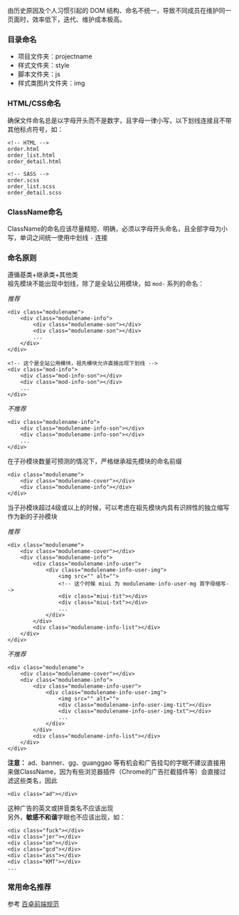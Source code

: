 由历史原因及个人习惯引起的 DOM 结构、命名不统一，导致不同成员在维护同一页面时，效率低下，迭代、维护成本极高。

### 目录命名

- 项目文件夹：projectname
- 样式文件夹：style
- 脚本文件夹：js
- 样式类图片文件夹：img

### HTML/CSS命名
确保文件命名总是以字母开头而不是数字，且字母一律小写，以下划线连接且不带其他标点符号，如：
```
<!-- HTML -->
order.html
order_list.html
order_detail.html

<!-- SASS -->
order.scss
order_list.scss
order_detail.scss
```

### ClassName命名

ClassName的命名应该尽量精短、明确，必须以字母开头命名，且全部字母为小写，单词之间统一使用中划线 `-` 连接


### 命名原则
遵循基类+继承类+其他类  
祖先模块不能出现中划线，除了是全站公用模块，如 `mod-` 系列的命名：

*推荐*
```
<div class="modulename">
	<div class="modulename-info">
		<div class="modulename-son"></div>
		<div class="modulename-son"></div>
		...
	</div>
</div>
	
<!-- 这个是全站公用模块，祖先模块允许直接出现下划线 -->
<div class="mod-info">
	<div class="mod-info-son"></div>
	<div class="mod-info-son"></div>
	...		
</div>
```

*不推荐*
```
<div class="modulename-info">
	<div class="modulename-info-son"></div>
	<div class="modulename-info-son"></div>
	...		
</div>
```

在子孙模块数量可预测的情况下，严格继承祖先模块的命名前缀
```
<div class="modulename">
	<div class="modulename-cover"></div>
	<div class="modulename-info"></div>
</div>
```

当子孙模块超过4级或以上的时候，可以考虑在祖先模块内具有识辨性的独立缩写作为新的子孙模块

*推荐*
```
<div class="modulename">
	<div class="modulename-cover"></div>
	<div class="modulename-info">
    	<div class="modulename-info-user">
    		<div class="modulename-info-user-img">
    			<img src="" alt="">
    			<!-- 这个时候 miui 为 modulename-info-user-mg 首字母缩写-->
    			<div class="miui-tit"></div>
    			<div class="miui-txt"></div>
    			...
    		</div>
    	</div>
    	<div class="modulename-info-list"></div>
	</div>
</div>

```


*不推荐*
```
<div class="modulename">
	<div class="modulename-cover"></div>
	<div class="modulename-info">
    	<div class="modulename-info-user">
    		<div class="modulename-info-user-img">
    			<img src="" alt="">
    			<div class="modulename-info-user-img-tit"></div>
    			<div class="modulename-info-user-img-txt"></div>
    			...
    		</div>
    	</div>
    	<div class="modulename-info-list"></div>
	</div>
</div>
```


**注意：** ad、banner、gg、guanggao 等有机会和广告挂勾的字眠不建议直接用来做ClassName，因为有些浏览器插件（Chrome的广告拦截插件等）会直接过滤这些类名，因此
```
<div class="ad"></div>
```
这种广告的英文或拼音类名不应该出现  
另外，**敏感不和谐**字眼也不应该出现，如：
```
<div class="fuck"></div>
<div class="jer"></div>
<div class="sm"></div>
<div class="gcd"></div> 
<div class="ass"></div> 
<div class="KMT"></div> 
...
```

### 常用命名推荐
参考 [百卓前端规范](http://demo.vemic.com/abiz/1-Base.html#index_常用命名及缩写 "百卓前端规范")
